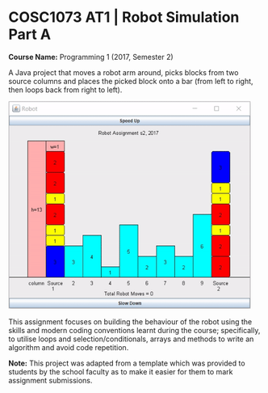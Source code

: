 # COSC1073 AT1 | Robot Simulation Part A
**Course Name:** Programming 1 (2017, Semester 2)

A Java project that moves a robot arm around, picks blocks from two source columns and places the picked block onto a bar (from left to right, then loops back from right to left).

<img src="doc/images/demo.gif" width="480">

This assignment focuses on building the behaviour of the robot using the skills and modern coding conventions learnt during the course; specifically, to utilise loops and selection/conditionals, arrays and methods to write an algorithm and avoid code repetition.

**Note:** This project was adapted from a template which was provided to students by the school faculty as to make it easier for them to mark assignment submissions.
